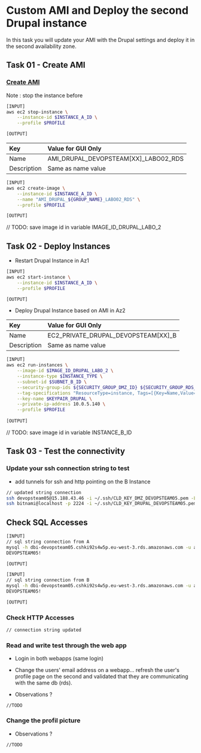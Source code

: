 # Custom AMI and Deploy the second Drupal instance

In this task you will update your AMI with the Drupal settings and deploy it in the second availability zone.

## Task 01 - Create AMI

### [Create AMI](https://awscli.amazonaws.com/v2/documentation/api/latest/reference/ec2/create-image.html)

Note : stop the instance before

```bash
[INPUT]
aws ec2 stop-instance \
    --instance-id $INSTANCE_A_ID \
    --profile $PROFILE

[OUTPUT]

```

|Key|Value for GUI Only|
|:--|:--|
|Name|AMI_DRUPAL_DEVOPSTEAM[XX]_LABO02_RDS|
|Description|Same as name value|

```bash
[INPUT]
aws ec2 create-image \
    --instance-id $INSTANCE_A_ID \
    --name "AMI_DRUPAL_${GROUP_NAME}_LABO02_RDS" \
    --profile $PROFILE

[OUTPUT]

```

// TODO: save image id in variable IMAGE_ID_DRUPAL_LABO_2

## Task 02 - Deploy Instances

* Restart Drupal Instance in Az1
```bash
[INPUT]
aws ec2 start-instance \
    --instance-id $INSTANCE_A_ID \
    --profile $PROFILE

[OUTPUT]

```


* Deploy Drupal Instance based on AMI in Az2

|Key|Value for GUI Only|
|:--|:--|
|Name|EC2_PRIVATE_DRUPAL_DEVOPSTEAM[XX]_B|
|Description|Same as name value|

```bash
[INPUT]
aws ec2 run-instances \
    --image-id $IMAGE_ID_DRUPAL_LABO_2 \
    --instance-type $INSTANCE_TYPE \
    --subnet-id $SUBNET_B_ID \
    --security-group-ids ${SECURITY_GROUP_DMZ_ID} ${SECURITY_GROUP_RDS_ID} \
    --tag-specifications "ResourceType=instance, Tags=[{Key=Name,Value=EC2_PRIVATE_DRUPAL_${GROUP_NAME}_B}]" \
    --key-name $KEYPAIR_DRUPAL \
    --private-ip-address 10.0.5.140 \
    --profile $PROFILE
    
[OUTPUT]
```

// TODO: save image id in variable INSTANCE_B_ID


## Task 03 - Test the connectivity

### Update your ssh connection string to test

* add tunnels for ssh and http pointing on the B Instance

```bash
// updated string connection
ssh devopsteam05@15.188.43.46 -i ~/.ssh/CLD_KEY_DMZ_DEVOPSTEAM05.pem -L 2224:10.0.5.140:22
ssh bitnami@localhost -p 2224 -i ~/.ssh/CLD_KEY_DRUPAL_DEVOPSTEAM05.pem
```

## Check SQL Accesses

```bash
[INPUT]
// sql string connection from A
mysql -h dbi-devopsteam05.cshki92s4w5p.eu-west-3.rds.amazonaws.com -u admin -p
DEVOPSTEAM05!

[OUTPUT]
```

```bash
[INPUT]
// sql string connection from B
mysql -h dbi-devopsteam05.cshki92s4w5p.eu-west-3.rds.amazonaws.com -u admin -p
DEVOPSTEAM05!

[OUTPUT]
```

### Check HTTP Accesses

```bash
// connection string updated
```

### Read and write test through the web app

* Login in both webapps (same login)

* Change the users' email address on a webapp... refresh the user's profile page on the second and validated that they are communicating with the same db (rds).

* Observations ?

```
//TODO
```

### Change the profil picture

* Observations ?

```
//TODO
```